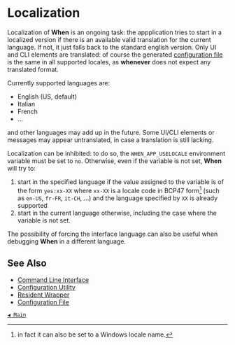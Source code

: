 # Localization

Localization of **When** is an ongoing task: the appplication tries to start in a localized version if there is an available valid translation for the current language. If not, it just falls back to the standard english version. Only UI and CLI elements are translated: of course the generated [configuration file](configfile.md) is the same in all supported locales, as **whenever** does not expect any translated format.

Currently supported languages are:

* English (US, default)
* Italian
* French
* ...

and other languages may add up in the future. Some UI/CLI elements or messages may appear untranslated, in case a translation is still lacking.

Localization can be inhibited: to do so, the `WHEN_APP_USELOCALE` environment variable must be set to `no`. Otherwise, even if the variable is not set, **When** will try to:

1. start in the specified language if the value assigned to the variable is of the form `yes:xx-XX` where `xx-XX` is a locale code in BCP47 form[^1] (such as `en-US`, `fr-FR`, `it-CH`, ...) and the language specified by `XX` is already supported
2. start in the current language otherwise, including the case where the variable is not set.

The possibility of forcing the interface language can also be useful when debugging **When** in a different language.


## See Also

* [Command Line Interface](cli.md)
* [Configuration Utility](cfgform.md)
* [Resident Wrapper](tray.md)
* [Configuration File](configfile.md)


[`◀ Main`](main.md)


[^1]: in fact it can also be set to a Windows locale name.
